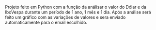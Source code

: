 Projeto feito em Python com a função da análisar o valor do Dólar e da IboVespa durante um período de 1 ano, 1 mês e 1 dia. Após a análise será feito um gráfico com as variações de valores e sera enviado automaticamente para o email escolhido.

